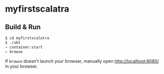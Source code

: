 # myfirstscalatra #

## Build & Run ##

```sh
$ cd myfirstscalatra
$ ./sbt
> container:start
> browse
```

If `browse` doesn't launch your browser, manually open [http://localhost:8080/](http://localhost:8080/) in your browser.
